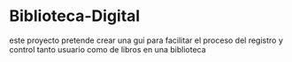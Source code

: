 # Biblioteca-Digital
 este proyecto pretende crear una gui para facilitar el proceso del registro y control tanto usuario como de libros en una biblioteca
